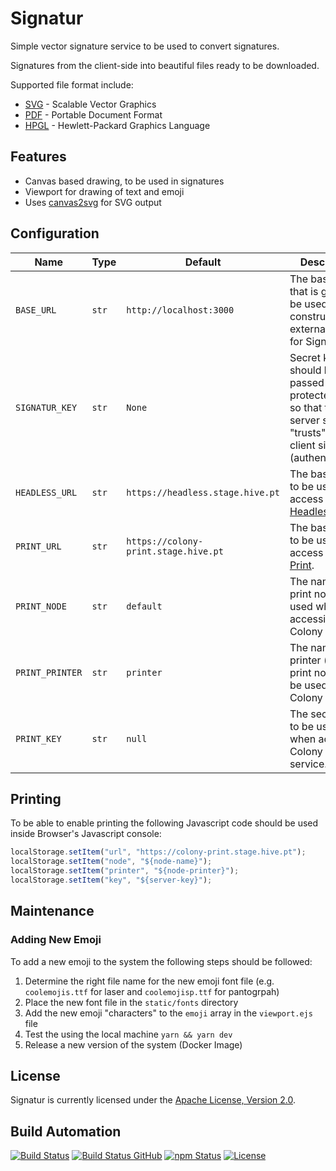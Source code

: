 # Signatur

Simple vector signature service to be used to convert signatures.

Signatures from the client-side into beautiful files ready to be downloaded.

Supported file format include:

* [SVG](https://en.wikipedia.org/wiki/Scalable_Vector_Graphics) - Scalable Vector Graphics
* [PDF](https://en.wikipedia.org/wiki/PDF) - Portable Document Format
* [HPGL](https://en.wikipedia.org/wiki/HP-GL) - Hewlett-Packard Graphics Language

## Features

* Canvas based drawing, to be used in signatures
* Viewport for drawing of text and emoji
* Uses [canvas2svg](http://gliffy.github.io/canvas2svg) for SVG output

## Configuration

| Name            | Type  | Default                              | Description                                                                                                            |
| --------------- | ----- | ------------------------------------ | ---------------------------------------------------------------------------------------------------------------------- |
| `BASE_URL`      | `str` | `http://localhost:3000`              | The base URL that is going to be used in the construction of external URLs for Signatur.                               |
| `SIGNATUR_KEY`  | `str` | `None`                               | Secret key that should be passed in protected calls so that the server side "trusts" the client side (authentication). |
| `HEADLESS_URL`  | `str` | `https://headless.stage.hive.pt`     | The base URL to be used to access [Headless](https://github.com/hivesolutions/headless).                               |
| `PRINT_URL`     | `str` | `https://colony-print.stage.hive.pt` | The base URL to be used to access [Colony Print](http://colony-print.hive.pt).                                         |
| `PRINT_NODE`    | `str` | `default`                            | The name of the print node to be used when accessing Colony Print.                                                     |
| `PRINT_PRINTER` | `str` | `printer`                            | The name of printer (within print node) to be used by Colony Print.                                                    |
| `PRINT_KEY`     | `str` | `null`                               | The secret key to be used when accessing Colony Print service.                                                         |

## Printing

To be able to enable printing the following Javascript code should be used inside Browser's Javascript console:

```javascript
localStorage.setItem("url", "https://colony-print.stage.hive.pt");
localStorage.setItem("node", "${node-name}");
localStorage.setItem("printer", "${node-printer}");
localStorage.setItem("key", "${server-key}");
```

## Maintenance

### Adding New Emoji

To add a new emoji to the system the following steps should be followed:

1. Determine the right file name for the new emoji font file (e.g. `coolemojis.ttf` for laser and `coolemojisp.ttf` for pantogrpah)
2. Place the new font file in the `static/fonts` directory
3. Add the new emoji "characters" to the `emoji` array in the `viewport.ejs` file
4. Test the using the local machine `yarn && yarn dev`
5. Release a new version of the system (Docker Image)

## License

Signatur is currently licensed under the [Apache License, Version 2.0](http://www.apache.org/licenses/).

## Build Automation

[![Build Status](https://app.travis-ci.com/hivesolutions/signatur.svg?branch=master)](https://travis-ci.com/github/hivesolutions/signatur)
[![Build Status GitHub](https://github.com/hivesolutions/signatur/workflows/Main%20Workflow/badge.svg)](https://github.com/hivesolutions/signatur/actions)
[![npm Status](https://img.shields.io/npm/v/signatur.svg)](https://www.npmjs.com/package/signatur)
[![License](https://img.shields.io/badge/license-Apache%202.0-blue.svg)](https://www.apache.org/licenses/)
